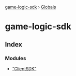 [game-logic-sdk](README.md) › [Globals](globals.md)

# game-logic-sdk

## Index

### Modules

* ["ClientSDK"](modules/_clientsdk_.md)
